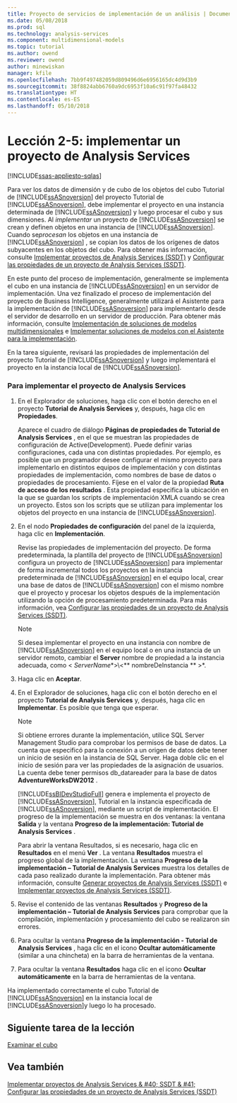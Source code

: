 ```yaml
---
title: Proyecto de servicios de implementación de un análisis | Documentos de Microsoft
ms.date: 05/08/2018
ms.prod: sql
ms.technology: analysis-services
ms.component: multidimensional-models
ms.topic: tutorial
ms.author: owend
ms.reviewer: owend
author: minewiskan
manager: kfile
ms.openlocfilehash: 7bb9f497482059d809496d6e6956165dc4d9d3b9
ms.sourcegitcommit: 38f8824abb6760a9dc6953f10a6c91f97fa48432
ms.translationtype: HT
ms.contentlocale: es-ES
ms.lasthandoff: 05/10/2018
---
```

# <a name="lesson-2-5---deploying-an-analysis-services-project"></a>Lección 2-5: implementar un proyecto de Analysis Services
[!INCLUDE[ssas-appliesto-sqlas](../includes/ssas-appliesto-sqlas.md)]

Para ver los datos de dimensión y de cubo de los objetos del cubo Tutorial de [!INCLUDE[ssASnoversion](../includes/ssasnoversion-md.md)] del proyecto Tutorial de [!INCLUDE[ssASnoversion](../includes/ssasnoversion-md.md)], debe implementar el proyecto en una instancia determinada de [!INCLUDE[ssASnoversion](../includes/ssasnoversion-md.md)] y luego procesar el cubo y sus dimensiones. Al *implementar* un proyecto de [!INCLUDE[ssASnoversion](../includes/ssasnoversion-md.md)] se crean y definen objetos en una instancia de [!INCLUDE[ssASnoversion](../includes/ssasnoversion-md.md)]. Cuando se*procesan* los objetos en una instancia de [!INCLUDE[ssASnoversion](../includes/ssasnoversion-md.md)] , se copian los datos de los orígenes de datos subyacentes en los objetos del cubo. Para obtener más información, consulte [Implementar proyectos de Analysis Services &#40;SSDT&#41;](../analysis-services/multidimensional-models/deploy-analysis-services-projects-ssdt.md) y [Configurar las propiedades de un proyecto de Analysis Services &#40;SSDT&#41;](../analysis-services/multidimensional-models/configure-analysis-services-project-properties-ssdt.md).  
  
En este punto del proceso de implementación, generalmente se implementa el cubo en una instancia de [!INCLUDE[ssASnoversion](../includes/ssasnoversion-md.md)] en un servidor de implementación. Una vez finalizado el proceso de implementación del proyecto de Business Intelligence, generalmente utilizará el Asistente para la implementación de [!INCLUDE[ssASnoversion](../includes/ssasnoversion-md.md)] para implementarlo desde el servidor de desarrollo en un servidor de producción. Para obtener más información, consulte [Implementación de soluciones de modelos multidimensionales](../analysis-services/multidimensional-models/multidimensional-model-solution-deployment.md) e [Implementar soluciones de modelos con el Asistente para la implementación](../analysis-services/multidimensional-models/deploy-model-solutions-using-the-deployment-wizard.md).  
  
En la tarea siguiente, revisará las propiedades de implementación del proyecto Tutorial de [!INCLUDE[ssASnoversion](../includes/ssasnoversion-md.md)] y luego implementará el proyecto en la instancia local de [!INCLUDE[ssASnoversion](../includes/ssasnoversion-md.md)].  
  
### <a name="to-deploy-the-analysis-services-project"></a>Para implementar el proyecto de Analysis Services  
  
1.  En el Explorador de soluciones, haga clic con el botón derecho en el proyecto **Tutorial de Analysis Services** y, después, haga clic en **Propiedades**.  
  
    Aparece el cuadro de diálogo **Páginas de propiedades de Tutorial de Analysis Services** , en el que se muestran las propiedades de configuración de Active(Development). Puede definir varias configuraciones, cada una con distintas propiedades. Por ejemplo, es posible que un programador desee configurar el mismo proyecto para implementarlo en distintos equipos de implementación y con distintas propiedades de implementación, como nombres de base de datos o propiedades de procesamiento. Fíjese en el valor de la propiedad **Ruta de acceso de los resultados** . Esta propiedad especifica la ubicación en la que se guardan los scripts de implementación XMLA cuando se crea un proyecto. Estos son los scripts que se utilizan para implementar los objetos del proyecto en una instancia de [!INCLUDE[ssASnoversion](../includes/ssasnoversion-md.md)].  
  
2.  En el nodo **Propiedades de configuración** del panel de la izquierda, haga clic en **Implementación**.  
  
    Revise las propiedades de implementación del proyecto. De forma predeterminada, la plantilla del proyecto de [!INCLUDE[ssASnoversion](../includes/ssasnoversion-md.md)] configura un proyecto de [!INCLUDE[ssASnoversion](../includes/ssasnoversion-md.md)] para implementar de forma incremental todos los proyectos en la instancia predeterminada de [!INCLUDE[ssASnoversion](../includes/ssasnoversion-md.md)] en el equipo local, crear una base de datos de [!INCLUDE[ssASnoversion](../includes/ssasnoversion-md.md)] con el mismo nombre que el proyecto y procesar los objetos después de la implementación utilizando la opción de procesamiento predeterminada. Para más información, vea [Configurar las propiedades de un proyecto de Analysis Services &#40;SSDT&#41;](../analysis-services/multidimensional-models/configure-analysis-services-project-properties-ssdt.md).  
  
    > [!NOTE]  
    > Si desea implementar el proyecto en una instancia con nombre de [!INCLUDE[ssASnoversion](../includes/ssasnoversion-md.md)] en el equipo local o en una instancia de un servidor remoto, cambiar el **Server** nombre de propiedad a la instancia adecuada, como \<  *ServerName**>\\<** nombreDeInstancia ** >*.  
  
3.  Haga clic en **Aceptar**.  
  
4.  En el Explorador de soluciones, haga clic con el botón derecho en el proyecto **Tutorial de Analysis Services** y, después, haga clic en **Implementar**. Es posible que tenga que esperar.  
  
    > [!NOTE]  
    > Si obtiene errores durante la implementación, utilice SQL Server Management Studio para comprobar los permisos de base de datos. La cuenta que especificó para la conexión a un origen de datos debe tener un inicio de sesión en la instancia de SQL Server. Haga doble clic en el inicio de sesión para ver las propiedades de la asignación de usuarios. La cuenta debe tener permisos db_datareader para la base de datos **AdventureWorksDW2012** .  
  
    [!INCLUDE[ssBIDevStudioFull](../includes/ssbidevstudiofull-md.md)] genera e implementa el proyecto de [!INCLUDE[ssASnoversion](../includes/ssasnoversion-md.md)], Tutorial en la instancia especificada de [!INCLUDE[ssASnoversion](../includes/ssasnoversion-md.md)], mediante un script de implementación. El progreso de la implementación se muestra en dos ventanas: la ventana **Salida** y la ventana **Progreso de la implementación: Tutorial de Analysis Services** .  
  
    Para abrir la ventana Resultados, si es necesario, haga clic en **Resultados** en el menú **Ver** . La ventana **Resultados** muestra el progreso global de la implementación. La ventana **Progreso de la implementación – Tutorial de Analysis Services** muestra los detalles de cada paso realizado durante la implementación. Para obtener más información, consulte [Generar proyectos de Analysis Services &#40;SSDT&#41;](../analysis-services/multidimensional-models/build-analysis-services-projects-ssdt.md) e [Implementar proyectos de Analysis Services &#40;SSDT&#41;](../analysis-services/multidimensional-models/deploy-analysis-services-projects-ssdt.md).  
  
5.  Revise el contenido de las ventanas **Resultados** y **Progreso de la implementación – Tutorial de Analysis Services** para comprobar que la compilación, implementación y procesamiento del cubo se realizaron sin errores.  
  
6.  Para ocultar la ventana **Progreso de la implementación - Tutorial de Analysis Services** , haga clic en el icono **Ocultar automáticamente** (similar a una chincheta) en la barra de herramientas de la ventana.  
  
7.  Para ocultar la ventana **Resultados** haga clic en el icono **Ocultar automáticamente** en la barra de herramientas de la ventana.  
  
Ha implementado correctamente el cubo Tutorial de [!INCLUDE[ssASnoversion](../includes/ssasnoversion-md.md)] en la instancia local de [!INCLUDE[ssASnoversion](../includes/ssasnoversion-md.md)]y luego lo ha procesado.  
  
## <a name="next-task-in-lesson"></a>Siguiente tarea de la lección  
[Examinar el cubo](../analysis-services/lesson-2-6-browsing-the-cube.md)  
  
## <a name="see-also"></a>Vea también  
[Implementar proyectos de Analysis Services & #40; SSDT & #41;](../analysis-services/multidimensional-models/deploy-analysis-services-projects-ssdt.md)  
[Configurar las propiedades de un proyecto de Analysis Services &#40;SSDT&#41;](../analysis-services/multidimensional-models/configure-analysis-services-project-properties-ssdt.md)  
  
  
  
